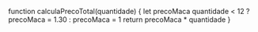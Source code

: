 function calculaPrecoTotal(quantidade) {
  let precoMaca
  quantidade < 12 ? precoMaca = 1.30 : precoMaca = 1
  return precoMaca * quantidade
}